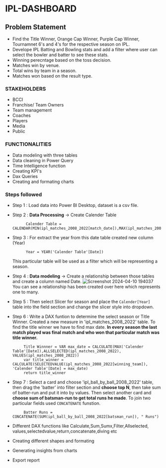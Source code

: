 # IPL-DASHBOARD


## Problem Statement

- Find the Title Winner, Orange Cap Winner, Purple Cap Winner, Tournamnet 6's and 4's for the respective season on IPL.
- Develope IPL Batting and Bowling stats and add a filter where user can select the bowler and batter to see these stats.
- Winning perecntage based on the toss decision.
- Matches win by venue.
- Total wins by team in a season.
- Matches won based on the result type.


### STAKEHOLDERS
- BCCI
- Franchise/ Team Owners
- Team management
- Coaches
- Players
- Media 
- Public

### FUNCTIONALITIES
- Data modeling with three tables
- Data cleaning in Power Query
- Time Intelligence function 
- Creating KPI's 
- Dax Queries
- Creating and formating charts
### Steps followed 

- Step 1 : Load data into Power BI Desktop, dataset is a csv file.
- Step 2 : **Data Processing** -> Create Calender Table 
           
            Calender Table = CALENDAR(MIN(ipl_matches_2008_2022[match_date]),MAX(ipl_matches_2008_2022[match_date]))

- Step 3 : For extract the year from this date table created new column (Year)

            Year = YEAR('Calender Table'[Date])
   This particular table will be used as a filter which will be representing a season.
- Step 4 : **Data modeling** -> Create a relationship between those tables and create a column named Date.
        ![Screenshot 2024-04-10 194037](https://github.com/principie/IPL-Dashboard/assets/93659513/71863c62-f580-4232-8029-da96c01d21d5)
        You can see a relationship has been created over here which represents one to many.
- Step 5 :  Then select Slicer for season and place the `Calender[Year]` table into the field section and change the slicer style into dropdown. 
- Step 6 : Write a DAX funtion to determine the select season or Title Winner. Created a new measure in 'ipl_matches_2008_2022' table. To find the title winner we have to find max date. **In every season the last match played was final match and who won that particular match was title winner.**
           
           Title Winnner = VAR max_date = CALCULATE(MAX('Calender Table'[Date]),ALLSELECTED(ipl_matches_2008_2022), VALUES(ipl_matches_2008_2022))
           var title_winner = CALCULATE(SELECTEDVALUE(ipl_matches_2008_2022[winning_team]), 'Calender Table'[Date] = max_date)
           return title_winner

- Step 7 : Select a card and choose 'ipl_ball_by_ball_2008_2022' table, then drag the 'batter' into filter section and **choose top N**, then take sum of batter-run and put it into by values. Then select another card and **choose sum of batsman-run to get total runs he made**. To join two particular fields used `CONCATENATE` funstion.
           
           Batter Runs = CONCATENATE(SUM(ipl_ball_by_ball_2008_2022[batsman_run]), " Runs")
- Different DAX functions like Calculate,Sum,Sumx,Filter,Allselected,
  values,selectedvalue,return,concatenate,diving etc
- Creating different shapes and formating
- Generating insights from charts
- Export report
